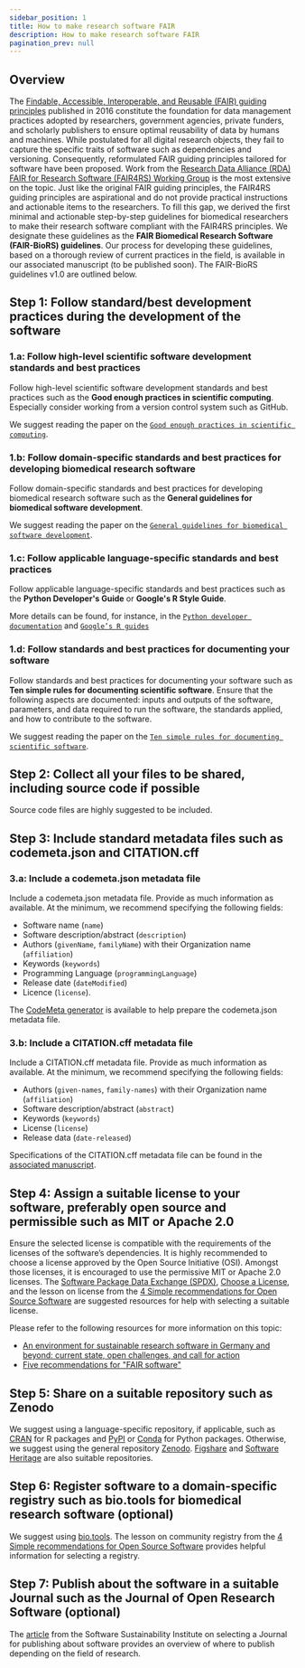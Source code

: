 ```yaml
---
sidebar_position: 1
title: How to make research software FAIR
description: How to make research software FAIR
pagination_prev: null
---
```


## Overview

The [Findable, Accessible, Interoperable, and Reusable (FAIR) guiding principles](https://doi.org/10.1038/sdata.2016.18) published in 2016 constitute the foundation for data management practices adopted by researchers, government agencies, private funders, and scholarly publishers to ensure optimal reusability of data by humans and machines. While postulated for all digital research objects, they fail to capture the specific traits of software such as dependencies and versioning. Consequently, reformulated FAIR guiding principles tailored for software have been proposed. Work from the [Research Data Alliance (RDA) FAIR for Research Software (FAIR4RS) Working Group](https://doi.org/10.15497/RDA00065) is the most extensive on the topic. Just like the original FAIR guiding principles, the FAIR4RS guiding principles are aspirational and do not provide practical instructions and actionable items to the researchers. To fill this gap, we derived the first minimal and actionable step-by-step guidelines for biomedical researchers to make their research software compliant with the FAIR4RS principles. We designate these guidelines as the **FAIR Biomedical Research Software (FAIR-BioRS) guidelines**. Our process for developing these guidelines, based on a thorough review of current practices in the field, is available in our associated manuscript (to be published soon). The FAIR-BioRS guidelines v1.0 are outlined below.

## Step 1: Follow standard/best development practices during the development of the software

### 1.a: Follow high-level scientific software development standards and best practices

Follow high-level scientific software development standards and best practices such as the **Good enough practices in scientific computing**. Especially consider working from a version control system such as GitHub.

We suggest reading the paper on the [`Good enough practices in scientific computing`](https://doi.org/10.1371/journal.pcbi.1005510).

### 1.b: Follow domain-specific standards and best practices for developing biomedical research software

Follow domain-specific standards and best practices for developing biomedical research software such as the **General guidelines for biomedical software development**.

We suggest reading the paper on the [`General guidelines for biomedical software development`](https://dx.doi.org/10.12688%2Ff1000research.10750.2).

### 1.c: Follow applicable language-specific standards and best practices

Follow applicable language-specific standards and best practices such as the **Python Developer's Guide** or **Google's R Style Guide**.

More details can be found, for instance, in the [`Python developer documentation`](https://www.python.org/dev/) and [`Google’s R guides`](https://google.github.io/styleguide/Rguide.html)

### 1.d: Follow standards and best practices for documenting your software

Follow standards and best practices for documenting your software such as **Ten simple rules for documenting scientific software**. Ensure that the following aspects are documented: inputs and outputs of the software, parameters, and data required to run the software, the standards applied, and how to contribute to the software.

We suggest reading the paper on the [`Ten simple rules for documenting scientific software`](https://doi.org/10.1371/journal.pcbi.1006561).

## Step 2: Collect all your files to be shared, including source code if possible

Source code files are highly suggested to be included.

## Step 3: Include standard metadata files such as codemeta.json and CITATION.cff

### 3.a: Include a codemeta.json metadata file

Include a codemeta.json metadata file. Provide as much information as available. At the minimum, we recommend specifying the following fields:

- Software name (`name`)
- Software description/abstract (`description`)
- Authors (`givenName`, `familyName`) with their Organization name (`affiliation`)
- Keywords (`keywords`)
- Programming Language (`programmingLanguage`)
- Release date (`dateModified`)
- Licence (`license`).

The [CodeMeta generator](https://codemeta.github.io/codemeta-generator) is available to help prepare the codemeta.json metadata file.

### 3.b: Include a CITATION.cff metadata file

Include a CITATION.cff metadata file. Provide as much information as available. At the minimum, we recommend specifying the following fields:

- Authors (`given-names`, `family-names`) with their Organization name (`affiliation`)
- Software description/abstract (`abstract`)
- Keywords (`keywords`)
- License (`license`)
- Release data (`date-released`)

Specifications of the CITATION.cff metadata file can be found in the [associated manuscript](https://doi.org/10.5281/zenodo.5171937).

## Step 4: Assign a suitable license to your software, preferably open source and permissible such as MIT or Apache 2.0

Ensure the selected license is compatible with the requirements of the licenses of the software’s dependencies. It is highly recommended to choose a license approved by the Open Source Initiative (OSI). Amongst those licenses, it is encouraged to use the permissive MIT or Apache 2.0 licenses. The [Software Package Data Exchange (SPDX)](https://spdx.dev), [Choose a License](https://choosealicense.com), and the lesson on license from the [4 Simple recommendations for Open Source Software](https://softdev4research.github.io/4OSS-lesson/03-use-license/index.html) are suggested resources for help with selecting a suitable license.

Please refer to the following resources for more information on this topic:

- [An environment for sustainable research software in Germany and beyond: current state, open challenges, and call for action](https://doi.org/10.12688/f1000research.23224.2)
- [Five recommendations for "FAIR software"](https://doi.org/10.5281/zenodo.4310217)

## Step 5: Share on a suitable repository such as Zenodo

We suggest using a language-specific repository, if applicable, such as [CRAN](https://cran.r-project.org/) for R packages and [PyPI](https://pypi.org/) or [Conda](https://docs.conda.io/en/latest/) for Python packages. Otherwise, we suggest using the general repository [Zenodo](https://zenodo.org/). [Figshare](https://figshare.com/) and [Software Heritage](https://www.softwareheritage.org/) are also suitable repositories.

## Step 6: Register software to a domain-specific registry such as bio.tools for biomedical research software (optional)

We suggest using [bio.tools](https://bio.tools/). The lesson on community registry from the [4 Simple recommendations for Open Source Software](https://softdev4research.github.io/4OSS-lesson/05-use-registry/index.html) provides helpful information for selecting a registry.

## Step 7: Publish about the software in a suitable Journal such as the Journal of Open Research Software (optional)

The [article](https://www.software.ac.uk/which-journals-should-i-publish-my-software) from the Software Sustainability Institute on selecting a Journal for publishing about software provides an overview of where to publish depending on the field of research.
